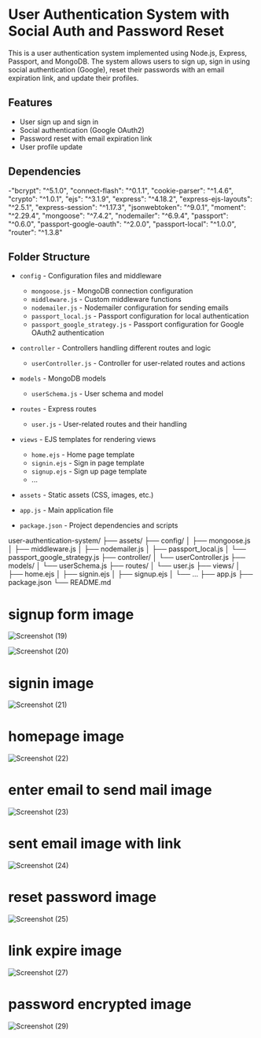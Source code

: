 # User Authentication System with Social Auth and Password Reset

This is a user authentication system implemented using Node.js, Express, Passport, and MongoDB. The system allows users to sign up, sign in using social authentication (Google), reset their passwords with an email expiration link, and update their profiles.

## Features

- User sign up and sign in
- Social authentication (Google OAuth2)
- Password reset with email expiration link
- User profile update
## Dependencies

   -"bcrypt": "^5.1.0",
    "connect-flash": "^0.1.1",
    "cookie-parser": "^1.4.6",
    "crypto": "^1.0.1",
    "ejs": "^3.1.9",
    "express": "^4.18.2",
    "express-ejs-layouts": "^2.5.1",
    "express-session": "^1.17.3",
    "jsonwebtoken": "^9.0.1",
    "moment": "^2.29.4",
    "mongoose": "^7.4.2",
    "nodemailer": "^6.9.4",
    "passport": "^0.6.0",
    "passport-google-oauth": "^2.0.0",
    "passport-local": "^1.0.0",
    "router": "^1.3.8"

## Folder Structure

- `config` - Configuration files and middleware
  - `mongoose.js` - MongoDB connection configuration
  - `middleware.js` - Custom middleware functions
  - `nodemailer.js` - Nodemailer configuration for sending emails
  - `passport_local.js` - Passport configuration for local authentication
  - `passport_google_strategy.js` - Passport configuration for Google OAuth2 authentication
  
- `controller` - Controllers handling different routes and logic
  - `userController.js` - Controller for user-related routes and actions
  
- `models` - MongoDB models
  - `userSchema.js` - User schema and model
  
- `routes` - Express routes
  - `user.js` - User-related routes and their handling
  
- `views` - EJS templates for rendering views
  - `home.ejs` - Home page template
  - `signin.ejs` - Sign in page template
  - `signup.ejs` - Sign up page template
  - ...

- `assets` - Static assets (CSS, images, etc.)

- `app.js` - Main application file

- `package.json` - Project dependencies and scripts


user-authentication-system/
├── assets/
├── config/
│   ├── mongoose.js
│   ├── middleware.js
│   ├── nodemailer.js
│   ├── passport_local.js
│   └── passport_google_strategy.js
├── controller/
│   └── userController.js
├── models/
│   └── userSchema.js
├── routes/
│   └── user.js
├── views/
│   ├── home.ejs
│   ├── signin.ejs
│   ├── signup.ejs
│   └── ...
├── app.js
├── package.json
└── README.md


# signup form image






![Screenshot (19)](https://github.com/manojkalyan/passportAuthenticatinNodejs/assets/70328306/dca98327-428d-4d1b-984d-686040f00eae)





![Screenshot (20)](https://github.com/manojkalyan/passportAuthenticatinNodejs/assets/70328306/e4734192-8fd4-4bc8-b06c-90ebd06accc7)


# signin image

![Screenshot (21)](https://github.com/manojkalyan/passportAuthenticatinNodejs/assets/70328306/488a0ab9-2450-41fc-9c99-cf7a6503cff9)
# homepage image

![Screenshot (22)](https://github.com/manojkalyan/passportAuthenticatinNodejs/assets/70328306/45e0153e-efd0-4afd-bf07-3d08dccaf4aa)


# enter email to send mail image

![Screenshot (23)](https://github.com/manojkalyan/passportAuthenticatinNodejs/assets/70328306/5c9457c5-6334-4c99-956d-5be24acaf641)

# sent email image with link

![Screenshot (24)](https://github.com/manojkalyan/passportAuthenticatinNodejs/assets/70328306/74eacc71-4d13-464c-80fa-8ef36b798f46)

# reset password image





![Screenshot (25)](https://github.com/manojkalyan/passportAuthenticatinNodejs/assets/70328306/e218c930-817d-426c-aa00-94661c37182e)

# link expire image

![Screenshot (27)](https://github.com/manojkalyan/passportAuthenticatinNodejs/assets/70328306/b01b3039-9106-4f4e-b8dc-00a76189c913)

# password encrypted image



![Screenshot (29)](https://github.com/manojkalyan/passportAuthenticatinNodejs/assets/70328306/2c71b41c-ad9f-45d9-8a27-89fa9b6e8077)




